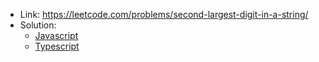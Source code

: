 - Link: https://leetcode.com/problems/second-largest-digit-in-a-string/
- Solution:
  - [Javascript](index.js)
  - [Typescript](index.ts)
